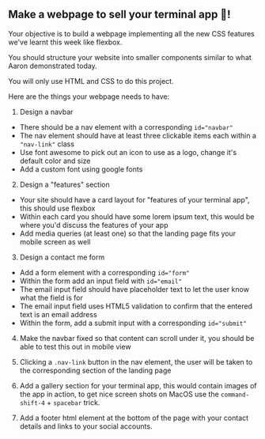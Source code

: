 ## Make a webpage to sell your terminal app 🚀! 

Your objective is to build a webpage implementing all the new CSS features we've learnt this week like flexbox.

You should structure your website into smaller components similar to what Aaron demonstrated today.

You will only use HTML and CSS to do this project.

Here are the things your webpage needs to have:

1. Design a navbar
-  There should be a nav element with a corresponding `id="navbar"`
- The nav element should have at least three clickable items each within a `"nav-link"` class
- Use font awesome to pick out an icon to use as a logo, change it's default color and size
- Add a custom font using google fonts

2. Design a "features" section
- Your site should have a card layout for "features of your terminal app", this should use flexbox
- Within each card you should have some lorem ipsum text, this would be where you'd discuss the features of your app
- Add media queries (at least one) so that the landing page fits your mobile screen as well

3. Design a contact me form
- Add a form element with a corresponding `id="form"`
- Within the form add an input field with `id="email"`
- The email input field should have placeholder text to let the user know what the field is for
- The email input field uses HTML5 validation to confirm that the entered text is an email address
- Within the form, add a submit input with a corresponding `id="submit"`

4. Make the navbar fixed so that content can scroll under it, you should be able to test this out in mobile view

5. Clicking a `.nav-link` button in the nav element, the user will be taken to the corresponding section of the landing page

6. Add a gallery section for your terminal app, this would contain images of the app in action, to get nice screen shots on MacOS use the `command-shift-4` + `spacebar` trick.

7. Add a footer html element at the bottom of the page with your contact details and links to your social accounts.